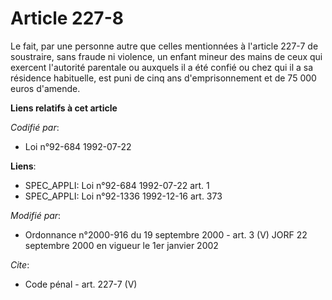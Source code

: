 # Article 227-8

Le fait, par une personne autre que celles mentionnées à l'article 227-7 de soustraire, sans fraude ni violence, un enfant
mineur des mains de ceux qui exercent l'autorité parentale ou auxquels il a été confié ou chez qui il a sa résidence
habituelle, est puni de cinq ans d'emprisonnement et de 75 000 euros d'amende.

**Liens relatifs à cet article**

_Codifié par_:

  - Loi n°92-684 1992-07-22

**Liens**:

  - SPEC_APPLI: Loi n°92-684 1992-07-22 art. 1
  - SPEC_APPLI: Loi n°92-1336 1992-12-16 art. 373

_Modifié par_:

  - Ordonnance n°2000-916 du 19 septembre 2000 - art. 3 (V) JORF 22 septembre 2000 en vigueur le 1er janvier 2002

_Cite_:

  - Code pénal - art. 227-7 (V)
